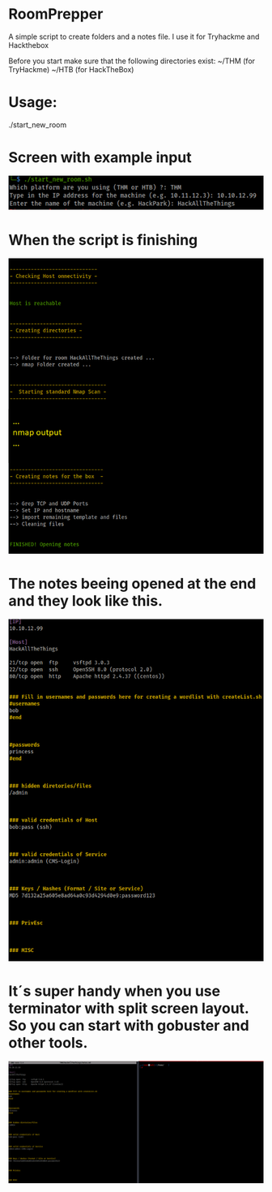 # RoomPrepper
A simple script to create folders and a notes file. I use it for Tryhackme and Hackthebox

Before you start make sure that the following directories exist:
~/THM (for TryHackme)
~/HTB (for HackTheBox)


# Usage:

./start_new_room

# Screen with example input

![Screenshot](images/input.png)

# When the script is finishing

![Screenshot](images/start_new_room.png)

# The notes beeing opened at the end and they look like this.

![Screenshot](images/notes.png)


# It´s super handy when you use terminator with split screen layout. So you can start with gobuster and other tools.

![Screenshot](images/terminator.png)
